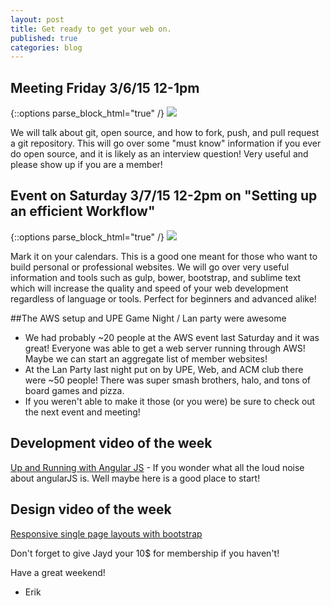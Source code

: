 ```yaml
---
layout: post
title: Get ready to get your web on.
published: true
categories: blog
---
```


## Meeting Friday 3/6/15 12-1pm

{::options parse_block_html="true" /}
<a target="_blank" href="https://www.google.com/calendar/event?action=TEMPLATE&tmeid=ZnE1c3ZsaG1jc2dtcGxyYzRnYmVzaTFjYzQgcmE1Njk1b2w1anRyMWhkYWlvMTg1NWpsbThAZw&tmsrc=ra5695ol5jtr1hdaio1855jlm8%40group.calendar.google.com"><img border="0" src="https://www.google.com/calendar/images/ext/gc_button1_en.gif"></a>

We will talk about git, open source, and how to fork, push, and pull request a git repository. This will go over some "must know" information if you ever do open source, and it is likely as an interview question! Very useful and please show up if you are a member!

## Event on Saturday 3/7/15 12-2pm on "Setting up an efficient Workflow"

{::options parse_block_html="true" /}
<a target="_blank" href="https://www.google.com/calendar/event?action=TEMPLATE&tmeid=dWpkZTMzbTltNDAxNGFkNzhxZmo0MWRvMjggcmE1Njk1b2w1anRyMWhkYWlvMTg1NWpsbThAZw&tmsrc=ra5695ol5jtr1hdaio1855jlm8%40group.calendar.google.com"><img border="0" src="https://www.google.com/calendar/images/ext/gc_button1_en.gif"></a>

Mark it on your calendars. This is a good one meant for those who want to build personal or professional websites. We will go over very useful information and tools such as gulp, bower, bootstrap, and sublime text which will increase the quality and speed of your web development regardless of language or tools. Perfect for beginners and advanced alike!

##The AWS setup and UPE Game Night / Lan party were awesome
* We had probably ~20 people at the AWS event last Saturday and it was great! Everyone was able to get a web server running through AWS! Maybe we can start an aggregate list of member websites!
* At the Lan Party last night put on by UPE, Web, and ACM club there were ~50 people! There was super smash brothers, halo, and tons of board games and pizza.
* If you weren't able to make it those (or you were) be sure to check out the next event and meeting!

## Development video of the week
[Up and Running with Angular JS](http://www.lynda.com/AngularJS-tutorials/Up-Running-AngularJS/154414-2.html) - If you wonder what all the loud noise about angularJS is. Well maybe here is a good place to start!

## Design video of the week
[Responsive single page layouts with bootstrap](http://www.lynda.com/Bootstrap-tutorials/Bootstrap-Layouts-Responsive-Single-Page-Design/186538-2.html)

Don't forget to give Jayd your 10$ for membership if you haven't!

Have a great weekend!  
- Erik

